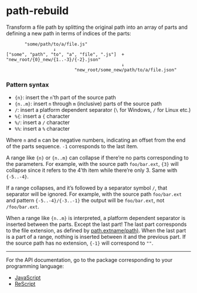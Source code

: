 # path-rebuild

Transform a file path by splitting the original path into an array of parts
and defining a new path in terms of indices of the parts:

```
       "some/path/to/a/file.js"
                  ↓
["some", "path", "to", "a", "file", ".js"]  +  "new_root/{0}_new/{1..-3}/{-2}.json"
                                            ↓
                          "new_root/some_new/path/to/a/file.json"

```

### Pattern syntax

- `{n}`: insert the `n`'th part of the source path
- `{n..m}`: insert `n` through `m` (inclusive) parts of the source path
- `/`: insert a platform dependent separator (`\` for Windows, `/` for Linux etc.)
- `%{`: insert a `{` character
- `%/`: insert a `/` character
- `%%`: insert a `%` character

Where `n` and `m` can be negative numbers, indicating an offset from the end of the parts sequence.
`-1` corresponds to the last item.

A range like `{n}` or `{n..m}` can collapse if there’re no parts corresponding to the parameters.
For example, with the source path `foo/bar.ext`, `{3}` will collapse
since it refers to the 4’th item while there’re only 3. Same with `{-5..-4}`.

If a range collapses, and it’s followed by a separator symbol `/`, that separator will be ignored.
For example, with the source path `foo/bar.ext` and pattern `{-5..-4}/{-3..-1}`
the output will be `foo/bar.ext`, not `/foo/bar.ext`.

When a range like `{n..m}` is interpreted, a platform dependent separator is inserted between the parts.
Except the last part! The last part corresponds to the file extension,
as defined by [path.extname(path)](https://nodejs.org/api/path.html#pathextnamepath).
When the last part is a part of a range, nothing is inserted between it and the previous part.
If the source path has no extension, `{-1}` will correspond to `""`.

---

For the API documentation, go to the package corresponding to your programming language:

- [JavaScript](./packages/path-rebuild)
- [ReScript](./packages/rescript-path-rebuild)
